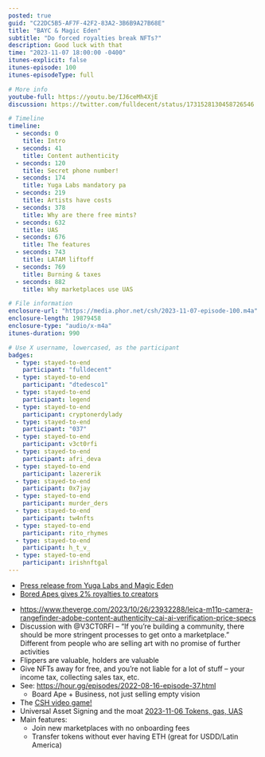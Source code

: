 ```yaml
---
posted: true
guid: "C22DC5B5-AF7F-42F2-83A2-3B6B9A27B68E"
title: "BAYC & Magic Eden"
subtitle: "Do forced royalties break NFTs?"
description: Good luck with that
time: "2023-11-07 18:00:00 -0400"
itunes-explicit: false
itunes-episode: 100
itunes-episodeType: full

# More info
youtube-full: https://youtu.be/IJ6ceMh4XjE
discussion: https://twitter.com/fulldecent/status/1731528130458726546

# Timeline
timeline:
  - seconds: 0
    title: Intro
  - seconds: 41
    title: Content authenticity
  - seconds: 120
    title: Secret phone number!
  - seconds: 174
    title: Yuga Labs mandatory pa
  - seconds: 219
    title: Artists have costs
  - seconds: 378
    title: Why are there free mints?
  - seconds: 632
    title: UAS
  - seconds: 676
    title: The features
  - seconds: 743
    title: LATAM liftoff
  - seconds: 769
    title: Burning & taxes
  - seconds: 882
    title: Why marketplaces use UAS

# File information
enclosure-url: "https://media.phor.net/csh/2023-11-07-episode-100.m4a"
enclosure-length: 19879458
enclosure-type: "audio/x-m4a"
itunes-duration: 990

# Use X username, lowercased, as the participant
badges:
  - type: stayed-to-end
    participant: "fulldecent"
  - type: stayed-to-end
    participant: "dtedesco1"
  - type: stayed-to-end
    participant: legend
  - type: stayed-to-end
    participant: cryptonerdylady
  - type: stayed-to-end
    participant: "037"
  - type: stayed-to-end
    participant: v3ct0rfi
  - type: stayed-to-end
    participant: afri_deva
  - type: stayed-to-end
    participant: lazererik
  - type: stayed-to-end
    participant: 0x7jay
  - type: stayed-to-end
    participant: murder_ders
  - type: stayed-to-end
    participant: tw4nfts
  - type: stayed-to-end
    participant: rito_rhymes
  - type: stayed-to-end
    participant: h_t_v_
  - type: stayed-to-end
    participant: irishnftgal
---
```


- [Press release from Yuga Labs and Magic Eden](https://www.prnewswire.com/news-releases/yuga-labs-and-magic-eden-to-collaborate-on-a-new-ethereum-marketplace-to-protect-creator-royalties-301977665.html)
- [Bored Apes gives 2% royalties to creators](https://boredapeyachtclub.com/royalties)

<!--end of quick notes-->

- https://www.theverge.com/2023/10/26/23932288/leica-m11p-camera-rangefinder-adobe-content-authenticity-cai-ai-verification-price-specs
- Discussion with @V3CT0RFI – “If you’re building a community, there should be more stringent processes to get onto a marketplace.” Different from people who are selling art with no promise of further activities
- Flippers are valuable, holders are valuable
- Give NFTs away for free, and you’re not liable for a lot of stuff – your income tax, collecting sales tax, etc.
- See: https://hour.gg/episodes/2022-08-16-episode-37.html
  - Board Ape + Business, not just selling empty vision
- The [CSH video game!](http://hour.gg/member-information-game)
- Universal Asset Signing and the moat [2023-11-06 Tokens, gas, UAS](https://docs.google.com/presentation/d/1Qok-fqtjXL6erSurRi0BLdfpcF5hIHS2OQSUllvZBS4/edit#slide=id.g297ea16cfa1_0_957)
- Main features:
  - Join new marketplaces with no onboarding fees
  - Transfer tokens without ever having ETH (great for USDD/Latin America)